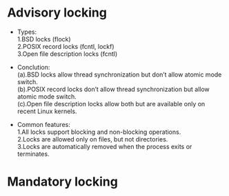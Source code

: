 # Advisory locking
* Types:  
  1.BSD locks (flock)  
  2.POSIX record locks (fcntl, lockf)  
  3.Open file description locks (fcntl)  

* Conclution:  
  (a).BSD locks allow thread synchronization but don’t allow atomic mode switch.  
  (b).POSIX record locks don’t allow thread synchronization but allow atomic mode switch.  
  (c).Open file description locks allow both but are available only on recent Linux kernels.  

* Common features:  
  1.All locks support blocking and non-blocking operations.  
  2.Locks are allowed only on files, but not directories.  
  3.Locks are automatically removed when the process exits or terminates.  

# Mandatory locking
